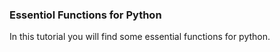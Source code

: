 ### Essentiol Functions for Python
In this tutorial you will find some essential functions for python. 

